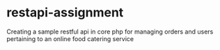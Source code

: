 # restapi-assignment
Creating a sample restful api in core php for managing orders and users pertaining to an online food catering service
